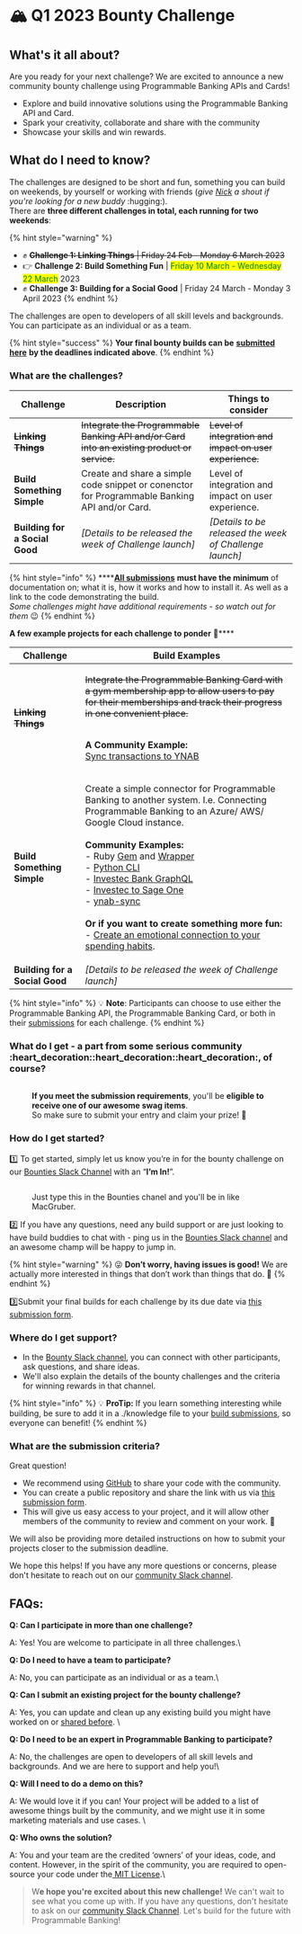 # 🏔 Q1 2023 Bounty Challenge

## What's it all about?

Are you ready for your next challenge? We are excited to announce a new community bounty challenge using Programmable Banking APIs and Cards!

* Explore and build innovative solutions using the Programmable Banking API and Card.&#x20;
* Spark your creativity, collaborate and share with the community&#x20;
* Showcase your skills and win rewards.

## What do I need to know?

The challenges are designed to be short and fun, something you can build on weekends, by yourself or working with friends (_give_ [_Nick_](https://offerzen-community.slack.com/archives/D01R7N2T67J) _a shout if you're looking for a new buddy_ :hugging:). \
There are **three different challenges in total, each running for two weekends**:

{% hint style="warning" %}
* ✊ ~~**Challenge 1: Linking Things** | Friday 24 Feb - Monday 6 March 2023~~
* 👉 **Challenge 2: Build Something Fun**  | <mark style="color:green;">Friday 10 March - Wednesday 22 March</mark> 2023
* ✊ **Challenge 3: Building for a Social Good** | Friday 24 March - Monday 3 April 2023&#x20;
{% endhint %}

The challenges are open to developers of all skill levels and backgrounds. You can participate as an individual or as a team.

{% hint style="success" %}
**Your final bounty builds can be** [**submitted here**](https://8malmkzgvs8.typeform.com/to/GJOLgj9c) **by the deadlines indicated above**.&#x20;
{% endhint %}

### What are the challenges?

| Challenge                       | Description                                                                                   | Things to consider                                       |
| ------------------------------- | --------------------------------------------------------------------------------------------- | -------------------------------------------------------- |
| ~~**Linking Things**~~          | ~~Integrate the Programmable Banking API and/or Card into an existing product or service.~~   | ~~Level of integration and impact on user experience.~~  |
| **Build Something Simple**      | Create and share a simple code snippet or conenctor for Programmable Banking API and/or Card. | Level of integration and impact on user experience.      |
| **Building for a Social Good**  | _\[Details to be released the week of Challenge launch]_                                      | _\[Details to be released the week of Challenge launch]_ |

{% hint style="info" %}
****[**All submissions**](https://8malmkzgvs8.typeform.com/to/GJOLgj9c) **must have the minimum** of documentation on; what it is, how it works and how to install it. As well as a link to the code demonstrating the build. \
_Some challenges might have additional requirements - so watch out for them_ :wink:
{% endhint %}

**A few example projects for each challenge to ponder** :thinking:****

| Challenge                       | Build Examples                                                                                                                                                                                                                                                                                                                                                                                                                                                                                                                                                                                                                                                                                                                                                                                                                                                               |
| ------------------------------- | ---------------------------------------------------------------------------------------------------------------------------------------------------------------------------------------------------------------------------------------------------------------------------------------------------------------------------------------------------------------------------------------------------------------------------------------------------------------------------------------------------------------------------------------------------------------------------------------------------------------------------------------------------------------------------------------------------------------------------------------------------------------------------------------------------------------------------------------------------------------------------- |
| ~~**Linking Things**~~          | <p><del>Integrate the Programmable Banking Card with a gym membership app to allow users to pay for their memberships and track their progress in one convenient place.</del></p><p><br><strong>A Community Example:</strong> <br><a href="https://github.com/ferdis/ynab-sync">Sync transactions to YNAB</a></p>                                                                                                                                                                                                                                                                                                                                                                                                                                                                                                                                                            |
| **Build Something Simple**      | <p>Create a simple connector for Programmable Banking to another system. I.e. Connecting Programmable Banking to an Azure/ AWS/ Google Cloud instance. <br><br><strong>Community Examples:</strong><br>- Ruby <a href="https://rubygems.org/gems/investec_open_api">Gem</a> and <a href="https://github.com/Offerzen/investec_open_api">Wrapper</a><br>- <a href="https://github.com/banchee/investecli">Python CLI</a><br>- <a href="https://github.com/naartjie/investec.graphql">Investec Bank GraphQL</a><br>- <a href="https://github.com/imraanparker/investec-to-sage-one">Investec to Sage One</a><br>- <a href="https://github.com/ferdis/ynab-sync">ynab-sync</a><br><br><strong>Or if you want to create something more  fun:</strong><br>- <a href="https://www.youtube.com/watch?v=KEVJDwFvO_s">Create an emotional connection to your spending habits</a>.</p> |
| **Building for a Social Good**  | _\[Details to be released the week of Challenge launch]_                                                                                                                                                                                                                                                                                                                                                                                                                                                                                                                                                                                                                                                                                                                                                                                                                     |

{% hint style="info" %}
💡 **Note**: Participants can choose to use either the Programmable Banking API, the Programmable Banking Card, or both in their [submissions](https://8malmkzgvs8.typeform.com/to/GJOLgj9c) for each challenge.
{% endhint %}

### What do I get - a part from some serious community :heart\_decoration::heart\_decoration::heart\_decoration:, of course?

<figure><img src="../.gitbook/assets/swag pics.png" alt=""><figcaption><p><strong>If you meet the submission requirements</strong>, you'll be <strong>eligible to receive one of our awesome swag items</strong>. <br>So make sure to submit your entry and claim your prize! 🤩</p></figcaption></figure>

### How do I get started?

1️⃣ To get started, simply let us know you’re in for the bounty challenge on our [Bounties Slack Channel](https://offerzen-community.slack.com/archives/C048GPNT49W) with an “**I’m In!**”.&#x20;

<figure><img src="../.gitbook/assets/im_in.gif" alt=""><figcaption><p>Just type this in the Bounties chanel and you'll be in like MacGruber. </p></figcaption></figure>

2️⃣ If you have any questions, need any build support or are just looking to have build buddies to chat with - ping us in the [Bounties Slack channel](https://offerzen-community.slack.com/archives/C048GPNT49W) and an awesome champ will be happy to jump in.

{% hint style="warning" %}
😜 **Don’t worry, having issues is good!** We are actually more interested in things that don’t work than things that do. 🤫&#x20;
{% endhint %}

3️⃣Submit your final builds for each challenge by its due date via [this submission form](https://8malmkzgvs8.typeform.com/to/GJOLgj9c).

### Where do I get support?

* In the [Bounty Slack channel](https://offerzen-community.slack.com/archives/C048GPNT49W), you can connect with other participants, ask questions, and share ideas.
* We'll also explain the details of the bounty challenges and the criteria for winning rewards in that channel.

{% hint style="info" %}
💡 **ProTip:** If you learn something interesting while building, be sure to add it in a ./knowledge file to your [build submissions](https://8malmkzgvs8.typeform.com/to/GJOLgj9c), so everyone can benefit!
{% endhint %}

### What are the submission criteria?

Great question!

* We recommend using [GitHub](https://github.com/) to share your code with the community.&#x20;
* You can create a public repository and share the link with us via [this submission form](https://8malmkzgvs8.typeform.com/to/GJOLgj9c).
* This will give us easy access to your project, and it will allow other members of the community to review and comment on your work. 🥳

We will also be providing more detailed instructions on how to submit your projects closer to the submission deadline.

We hope this helps! If you have any more questions or concerns, please don't hesitate to reach out on our [community Slack channel](https://offerzen-community.slack.com/archives/C048GPNT49W).

## FAQs:

**Q: Can I participate in more than one challenge?**

A: Yes! You are welcome to participate in all three challenges.\


**Q: Do I need to have a team to participate?**

A: No, you can participate as an individual or as a team.\


**Q: Can I submit an existing project for the bounty challenge?**

A: Yes, you can update and clean up any existing build you might have worked on or [shared before](https://gitlab.com/offerzen-community/investec-programmable-banking/command-center#open-source-projects). \


**Q: Do I need to be an expert in Programmable Banking to participate?**

A: No, the challenges are open to developers of all skill levels and backgrounds. And we are here to support and help you!\


**Q: Will I need to do a demo on this?**

A:  We would love it if you can! Your project will be added to a list of awesome things built by the community, and we might use it in some marketing materials and use cases. \


**Q: Who owns the solution?**

A: You and your team are the credited ‘owners’ of your ideas, code, and content. However, in the spirit of the community, you are required to open-source your code under the[ MIT License](https://opensource.org/licenses/MIT).\


> W**e hope you're excited about this new challenge!** We can't wait to see what you come up with. If you have any questions, don't hesitate to ask on our [community Slack Channel](https://offerzen-community.slack.com/archives/C048GPNT49W). Let's build for the future with Programmable Banking!
